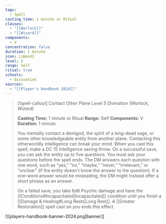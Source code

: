 ```yaml
---
tags:
  - Spell
casting_time: 1 minute or Ritual
classes:
  - "[[Warlock]]"
  - "[[Wizard]]"
components:
  - V
concentration: false
duration: 1 minute
icon: LiWand2
level: 5
range: Self
ritual: true
schools:
  - Divination
sources: 
  - "[[Player's Handbook 2024]]"
---
```

>[!spell-callout] Contact Other Plane
>_Level 5 Divination (Warlock, Wizard)_
>
>**Casting Time:** 1 minute or Ritual
>**Range:** Self
>**Components:** V
>**Duration:** 1 minute
>
>You mentally contact a demigod, the spirit of a long-dead sage, or some other knowledgeable entity from another plane. Contacting this otherworldly intelligence can break your mind. When you cast this spell, make a DC 15 Intelligence saving throw. On a successful save, you can ask the entity up to five questions. You must ask your questions before the spell ends. The DM answers each question with one word, such as “yes,” “no,” “maybe,” “never,” “irrelevant,” or “unclear” (if the entity doesn't know the answer to the question). If a one-word answer would be misleading, the DM might instead offer a short phrase as an answer.
>
>On a failed save, you take 6d6 Psychic damage and have the [[Conditions#Incapacitated\|Incapacitated]] condition until you finish a [[Damage & Healing#Long Rests\|Long Rest]]. A [[Greater Restoration]] spell cast on you ends this effect.


![[players-handbook-banner-2024.png|banner]]